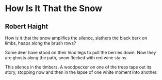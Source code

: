 # How Is It That the Snow
## Robert Haight
How is it that the snow
amplifies the silence,
slathers the black bark on limbs,
heaps along the brush rows?

Some deer have stood on their hind legs
to pull the berries down.
Now they are ghosts along the path,
snow flecked with red wine stains.

This silence in the timbers.
A woodpecker on one of the trees
taps out its story,
stopping now and then in the lapse
of one white moment into another.